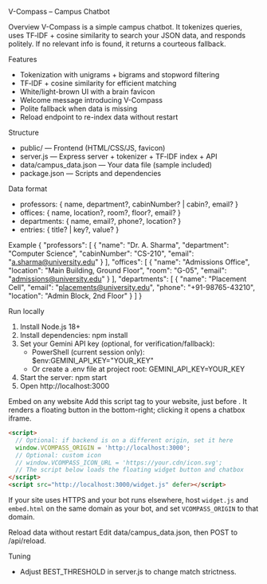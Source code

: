 V-Compass – Campus Chatbot

Overview
V-Compass is a simple campus chatbot. It tokenizes queries, uses TF‑IDF + cosine similarity to search your JSON data, and responds politely. If no relevant info is found, it returns a courteous fallback.

Features
- Tokenization with unigrams + bigrams and stopword filtering
- TF‑IDF + cosine similarity for efficient matching
- White/light-brown UI with a brain favicon
- Welcome message introducing V-Compass
- Polite fallback when data is missing
- Reload endpoint to re-index data without restart

Structure
- public/ — Frontend (HTML/CSS/JS, favicon)
- server.js — Express server + tokenizer + TF‑IDF index + API
- data/campus_data.json — Your data file (sample included)
- package.json — Scripts and dependencies

Data format
- professors: { name, department?, cabinNumber? | cabin?, email? }
- offices: { name, location?, room?, floor?, email? }
- departments: { name, email?, phone?, location? }
- entries: { title? | key?, value? }

Example
{
  "professors": [
    { "name": "Dr. A. Sharma", "department": "Computer Science", "cabinNumber": "CS-210", "email": "a.sharma@university.edu" }
  ],
  "offices": [
    { "name": "Admissions Office", "location": "Main Building, Ground Floor", "room": "G-05", "email": "admissions@university.edu" }
  ],
  "departments": [
    { "name": "Placement Cell", "email": "placements@university.edu", "phone": "+91-98765-43210", "location": "Admin Block, 2nd Floor" }
  ]
}

Run locally
1) Install Node.js 18+
2) Install dependencies: npm install
3) Set your Gemini API key (optional, for verification/fallback):
   - PowerShell (current session only):
     $env:GEMINI_API_KEY="YOUR_KEY"
   - Or create a .env file at project root:
     GEMINI_API_KEY=YOUR_KEY
4) Start the server: npm start
4) Open http://localhost:3000

Embed on any website
Add this script tag to your website, just before </body>. It renders a floating button in the bottom-right; clicking it opens a chatbox iframe.

```html
<script>
  // Optional: if backend is on a different origin, set it here
  window.VCOMPASS_ORIGIN = 'http://localhost:3000';
  // Optional: custom icon
  // window.VCOMPASS_ICON_URL = 'https://your.cdn/icon.svg';
  // The script below loads the floating widget button and chatbox
</script>
<script src="http://localhost:3000/widget.js" defer></script>
```

If your site uses HTTPS and your bot runs elsewhere, host `widget.js` and `embed.html` on the same domain as your bot, and set `VCOMPASS_ORIGIN` to that domain.

Reload data without restart
Edit data/campus_data.json, then POST to /api/reload.

Tuning
- Adjust BEST_THRESHOLD in server.js to change match strictness.


